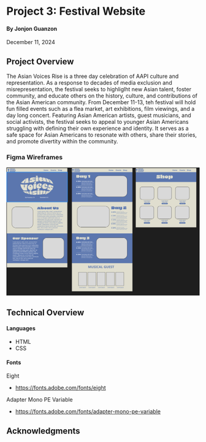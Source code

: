 # Project 3: Festival Website

#### By Jonjon Guanzon

December 11, 2024

## Project Overview

The Asian Voices Rise is a three day celebration of AAPI culture and representation. As a response to decades of media exclusion and misrepresentation, the festival seeks to highliglht new Asian talent, foster community, and educate others on the history, culture, and contributions of the Asian American community. From December 11-13, teh festival will hold fun filled events such as a flea market, art exhibitions, film viewings, and a day long concert. Featuring Asian American artists, guest musicians, and social activists, the festival seeks to appeal to younger Asian Americans struggling with defining their own experience and identity. It serves as a safe space for Asian Americans to resonate with others, share their stories, and promote divertity within the community.

### Figma Wireframes

<a href="https://github.com/jjguanzon2004/projectThreeFestival/blob/main/img/wireframes.png">
    <img src="img/wireframes.png" alt=screenshot>
</a>


## Technical Overview

#### Languages
* HTML
* CSS


#### Fonts

Eight
* https://fonts.adobe.com/fonts/eight


Adapter Mono PE Variable
* https://fonts.adobe.com/fonts/adapter-mono-pe-variable

## Acknowledgments